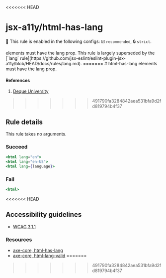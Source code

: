 <<<<<<< HEAD
# jsx-a11y/html-has-lang

💼 This rule is enabled in the following configs: ☑️ `recommended`, 🔒 `strict`.

<!-- end auto-generated rule header -->

<html> elements must have the lang prop. This rule is largely superseded by the [`lang` rule](https://github.com/jsx-eslint/eslint-plugin-jsx-a11y/blob/HEAD/docs/rules/lang.md).
=======
# html-has-lang

<html> elements must have the lang prop.

#### References
1. [Deque University](https://dequeuniversity.com/rules/axe/1.1/html-lang)
>>>>>>> 491790fa3284842aea531bfa9d2fd819794b4f37

## Rule details

This rule takes no arguments.

### Succeed
```jsx
<html lang="en">
<html lang="en-US">
<html lang={language}>
```

### Fail

```jsx
<html>
```
<<<<<<< HEAD

## Accessibility guidelines
- [WCAG 3.1.1](https://www.w3.org/WAI/WCAG21/Understanding/language-of-page)

### Resources
- [axe-core, html-has-lang](https://dequeuniversity.com/rules/axe/3.2/html-has-lang)
- [axe-core, html-lang-valid](https://dequeuniversity.com/rules/axe/3.2/html-lang-valid)
=======
>>>>>>> 491790fa3284842aea531bfa9d2fd819794b4f37

